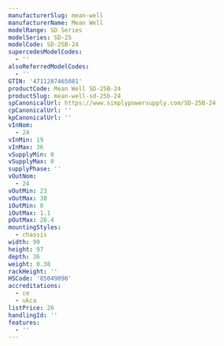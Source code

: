 ```yaml
---
manufacturerSlug: mean-well
manufacturerName: Mean Well
modelRange: SD Series
modelSeries: SD-25
modelCode: SD-25B-24
supercedesModelCodes:
  - ''
alsoReferredModelCodes:
  - ''
GTIN: '4711287465081'
productCode: Mean Well SD-25B-24
productSlug: mean-well-sd-25b-24
spCanonicalUrl: https://www.simplypowersupply.com/SD-25B-24
cpCanonicalUrl: ''
kpCanonicalUrl: ''
vInNom:
  - 24
vInMin: 19
vInMax: 36
vSupplyMin: 0
vSupplyMax: 0
supplyPhase: ''
vOutNom:
  - 24
vOutMin: 23
vOutMax: 30
iOutMin: 0
iOutMax: 1.1
pOutMax: 26.4
mountingStyles:
  - chassis
width: 99
height: 97
depth: 36
weight: 0.38
rackHeight: ''
HSCode: '85049090'
accreditations:
  - ce
  - ukca
listPrice: 26
handlingId: ''
features:
  - ''
---
```


